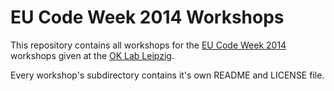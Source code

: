 EU Code Week 2014 Workshops
===========================

This repository contains all workshops for the [EU Code Week 2014](http://codeweek.eu/) workshops given at the [OK Lab Leipzig](http://codefor.de/leipzig/).

Every workshop's subdirectory contains it's own README and LICENSE file.
